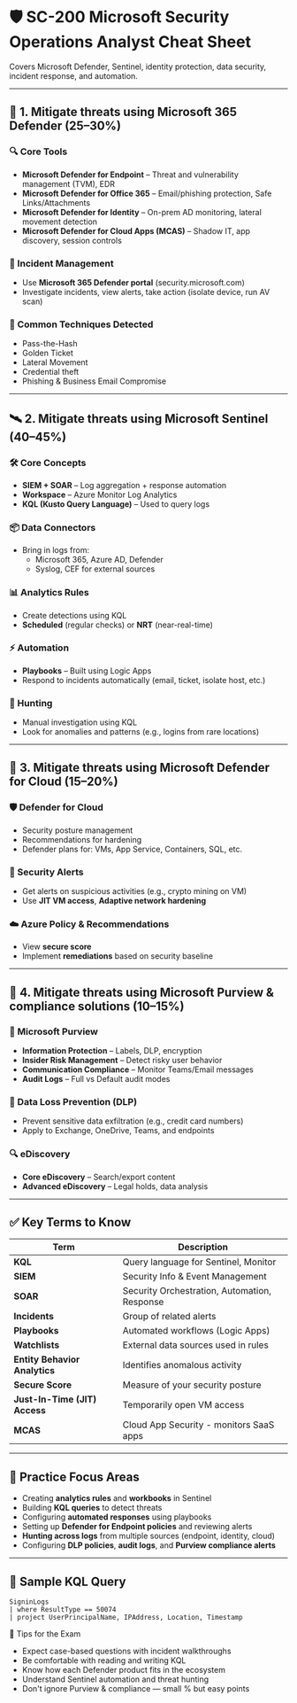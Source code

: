 # 🛡️ SC-200 Microsoft Security Operations Analyst Cheat Sheet

Covers Microsoft Defender, Sentinel, identity protection, data security, incident response, and automation.

---

## 🧠 1. Mitigate threats using Microsoft 365 Defender (25–30%)

### 🔍 Core Tools
- **Microsoft Defender for Endpoint** – Threat and vulnerability management (TVM), EDR
- **Microsoft Defender for Office 365** – Email/phishing protection, Safe Links/Attachments
- **Microsoft Defender for Identity** – On-prem AD monitoring, lateral movement detection
- **Microsoft Defender for Cloud Apps (MCAS)** – Shadow IT, app discovery, session controls

### 🚨 Incident Management
- Use **Microsoft 365 Defender portal** (security.microsoft.com)
- Investigate incidents, view alerts, take action (isolate device, run AV scan)

### 🧩 Common Techniques Detected
- Pass-the-Hash
- Golden Ticket
- Lateral Movement
- Credential theft
- Phishing & Business Email Compromise

---

## 🛰️ 2. Mitigate threats using Microsoft Sentinel (40–45%)

### 🛠️ Core Concepts
- **SIEM + SOAR** – Log aggregation + response automation
- **Workspace** – Azure Monitor Log Analytics
- **KQL (Kusto Query Language)** – Used to query logs

### 📦 Data Connectors
- Bring in logs from:
  - Microsoft 365, Azure AD, Defender
  - Syslog, CEF for external sources

### 📊 Analytics Rules
- Create detections using KQL
- **Scheduled** (regular checks) or **NRT** (near-real-time)

### ⚡ Automation
- **Playbooks** – Built using Logic Apps
- Respond to incidents automatically (email, ticket, isolate host, etc.)

### 📌 Hunting
- Manual investigation using KQL
- Look for anomalies and patterns (e.g., logins from rare locations)

---

## 🔐 3. Mitigate threats using Microsoft Defender for Cloud (15–20%)

### 🛡️ Defender for Cloud
- Security posture management
- Recommendations for hardening
- Defender plans for: VMs, App Service, Containers, SQL, etc.

### 🚨 Security Alerts
- Get alerts on suspicious activities (e.g., crypto mining on VM)
- Use **JIT VM access**, **Adaptive network hardening**

### ☁️ Azure Policy & Recommendations
- View **secure score**
- Implement **remediations** based on security baseline

---

## 🔑 4. Mitigate threats using Microsoft Purview & compliance solutions (10–15%)

### 📁 Microsoft Purview
- **Information Protection** – Labels, DLP, encryption
- **Insider Risk Management** – Detect risky user behavior
- **Communication Compliance** – Monitor Teams/Email messages
- **Audit Logs** – Full vs Default audit modes

### 🔐 Data Loss Prevention (DLP)
- Prevent sensitive data exfiltration (e.g., credit card numbers)
- Apply to Exchange, OneDrive, Teams, and endpoints

### 🔍 eDiscovery
- **Core eDiscovery** – Search/export content
- **Advanced eDiscovery** – Legal holds, data analysis

---

## ✅ Key Terms to Know

| Term                             | Description |
|----------------------------------|-------------|
| **KQL**                          | Query language for Sentinel, Monitor |
| **SIEM**                         | Security Info & Event Management |
| **SOAR**                         | Security Orchestration, Automation, Response |
| **Incidents**                    | Group of related alerts |
| **Playbooks**                    | Automated workflows (Logic Apps) |
| **Watchlists**                   | External data sources used in rules |
| **Entity Behavior Analytics**    | Identifies anomalous activity |
| **Secure Score**                 | Measure of your security posture |
| **Just-In-Time (JIT) Access**   | Temporarily open VM access |
| **MCAS**                         | Cloud App Security - monitors SaaS apps |

---

## 🔧 Practice Focus Areas
- Creating **analytics rules** and **workbooks** in Sentinel
- Building **KQL queries** to detect threats
- Configuring **automated responses** using playbooks
- Setting up **Defender for Endpoint policies** and reviewing alerts
- **Hunting across logs** from multiple sources (endpoint, identity, cloud)
- Configuring **DLP policies**, **audit logs**, and **Purview compliance alerts**

---

## 🧪 Sample KQL Query
```kql
SigninLogs
| where ResultType == 50074
| project UserPrincipalName, IPAddress, Location, Timestamp
```

📌 Tips for the Exam
- Expect case-based questions with incident walkthroughs
- Be comfortable with reading and writing KQL
- Know how each Defender product fits in the ecosystem
- Understand Sentinel automation and threat hunting
- Don't ignore Purview & compliance — small % but easy points


